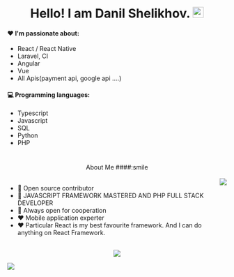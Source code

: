 # 
<div align="center">
   <h1>Hello! I am Danil Shelikhov. <img src="https://media.giphy.com/media/hvRJCLFzcasrR4ia7z/giphy.gif" width="25px"></h1>
</div>
 
#### :heart: I'm passionate about:

- React / React Native
- Laravel, CI
- Angular
- Vue
- All Apis(payment api, google api ....)

<!--
#### :ok_hand: My projects include:

- Good documentation
- CI/CD
-->

#### :computer: Programming languages:

- Typescript
- Javascript
- SQL
- Python
- PHP


#
<div align="center">
   About Me ####:smile
</div><br>

<img align="right" src="https://github-readme-stats.vercel.app/api?username=GlistenSTAR&count_private=true&show_icons=true&hide_title=true&hide=stars" />

- 👀 Open source contributor
- 👾 JAVASCRIPT FRAMEWORK MASTERED AND PHP FULL STACK DEVELOPER
- 🤝 Always open for cooperation
- ❤️ Mobile application experter
- ❤️ Particular React is my best favourite framework. And I can do anything on React Framework.

<br>

<div align="center">
   <img src="https://github-profile-trophy.vercel.app/?username=GlistenSTAR&theme=flat&no-frame=true&margin-w=30&margin-h=20" />
</div>

<!-- It is https://yhype.me/ views count tracker, please remove it or use your own -->
![](https://hit.yhype.me/github/profile?user_id=75786284)
